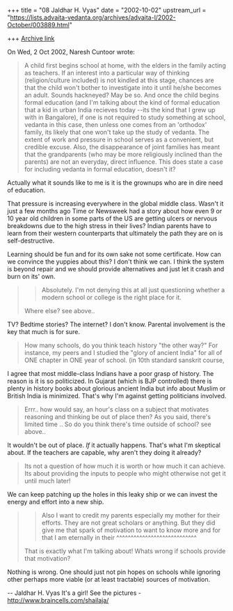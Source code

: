 +++
title = "08 Jaldhar H. Vyas"
date = "2002-10-02"
upstream_url = "https://lists.advaita-vedanta.org/archives/advaita-l/2002-October/003889.html"

+++
[Archive link](https://lists.advaita-vedanta.org/archives/advaita-l/2002-October/003889.html)

On Wed, 2 Oct 2002, Naresh Cuntoor wrote:

> A child first begins school at home, with the elders in the
> family acting as teachers. If an interest into a particular way
> of thinking (religion/culture included) is not kindled at this stage,
> chances are that the child won't bother to investigate into it until
> he/she becomes an adult.  Sounds hackneyed? May be so.
> And once the child begins formal education (and I'm talking about the kind
> of formal education that a kid in urban India recieves today --its the
> kind that I grew up with in Bangalore), if one is not required to study
> something at school, vedanta in this case, then unless one comes from an
> 'orthodox' family, its likely that one won't take up the study of
> vedanta. The extent of work and pressure in school serves as a convenient,
> but credible excuse. Also, the disappearance of joint families has meant
> that the grandparents (who may be more religiously inclined than the
> parents) are not an everyday, direct influence.
> This does state a case for including vedanta in formal education, doesn't
> it?
>

Actually what it sounds like to me is it is the grownups who are in dire
need of education.

That pressure is increasing everywhere in the global middle class.  Wasn't
it just a few months ago Time or Newsweek had a story about how even 9 or
10 year old children in some parts of the US are getting ulcers or nervous
breakdowns due to the high stress in their lives?  Indian parents have to
learn from their western counterparts that ultimately the path they are on
is self-destructive.

Learning should be fun and for its own sake not some certificate.  How can
we convince the yuppies about this?  I don't think we can.  I think the
system is beyond repair and we should provide alternatives and just let it
crash and burn on its' own.

> >
> > Absolutely.  I'm not denying this at all just questioning whether a
> > modern school or college is the right place for it.
>
> Where else? see above..
>

TV?  Bedtime stories?  The internet?  I don't know.  Parental involvement
is the key that much is for sure.

> How many schools, do you think teach history "the other way?" For
> instance, my peers and I studied the "glory of ancient India" for all of
> ONE chapter in ONE year of school. (in  10th standard sanskrit course,
>

I agree that most middle-class Indians have a poor grasp of history.  The
reason is it is so politicized.  In Gujarat (which is BJP controlled)
there is plenty in history books about glorious ancient India but info
about Muslim or British India is minimized.  That's why I'm against
getting politicians involved.

> Errr.. how would say, an hour's class on a subject that motivates
> reasoning and thinking be out of place then? As you said, there's limited
> time .. So do you think there's time outside of school?
> see above..
>

It wouldn't be out of place.  *If* it actually happens.  That's what I'm
skeptical about.  If the teachers are capable, why aren't they doing it
already?

> Its not a question of how much it is worth or how much it can achieve. Its
> about providing the inputs to people who might otherwise not get it until
> much later!
>

We can keep patching up the holes in this leaky ship or we can invest the
energy and effort into a new ship.

> > Also I want to credit my parents especially my mother for their efforts.
> > They are not great scholars or anything.  But they did give me that
> spark
> > of motivation to want to know more and for that I am eternally in their
> ^^^^^^^^^^^^^^^^^^^^^^^^^^^^
>
> That is exactly what I'm talking about! Whats wrong if schools provide
> that motivation?
>

Nothing is wrong.  One should just not pin hopes on schools while ignoring
other perhaps more viable (or at least tractable) sources of motivation.

--
Jaldhar H. Vyas <jaldhar at braincells.com>
It's a girl! See the pictures - http://www.braincells.com/shailaja/

